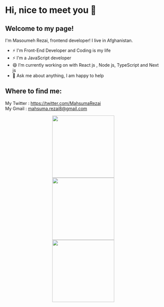#  Hi, nice to meet you 👋 
## Welcome to my page! <br>
I'm Masoumeh Rezai, frontend developer! I live in Afghanistan.<br>
-  ⚡  I'm Front-End Developer and Coding is my life  <br>
-  ⚡  I'm  a JavaScript developer <br>
- 😄  I’m currently working on with React js , Node js, TypeScript and  Next js <br>
- 💬 Ask me about anything, I am happy to help <br>
## Where to find me: 
 My Twitter : https://twitter.com/MahsumaRezai <br>
 My Gmail :  mahsuma.rezai8@gmail.com <br>
 <div id="badges">
 <div id="header" align="center">
  <img src="https://media.giphy.com/media/v1.Y2lkPTc5MGI3NjExY28zaG03MWtrOGloemlsZ3RjNHlmNDdrYjFlbmlkNWZ2bG5pZW0wcCZlcD12MV9pbnRlcm5hbF9naWZfYnlfaWQmY3Q9cw/aIJDrOomj81MQZz2uO/giphy.gif" width="200"/>
</div>
 <div id="header" align="center">
  <img src="https://media.giphy.com/media/v1.Y2lkPTc5MGI3NjExNnJmejZuOXp6Nm1sMThpcGdndzF5Mnp2NWhhcTh2NnFmNGdlYTJxZiZlcD12MV9pbnRlcm5hbF9naWZfYnlfaWQmY3Q9cw/AKjT5kDZMK4wsPXJPk/giphy.gif" width="200"/>
</div>
 <div id="header" align="center">
  <img src="https://media.giphy.com/media/v1.Y2lkPTc5MGI3NjExM28zZ3dyOHE1ZzVqMnU0ajdzdXB4ejRiZWtuMzR0Y255dzE4Y3VrcCZlcD12MV9pbnRlcm5hbF9naWZfYnlfaWQmY3Q9cw/RN8FdaB6T1bkkI5n4I/giphy.gif" width="200"/>
</div>
</div>











 

<!--
**MahsumaRezai/MahsumaRezai** is a ✨ _special_ ✨ repository because its `README.md` (this file) appears on your GitHub profile.

Here are some ideas to get you started:

- 🔭 I’m currently working on ...
- 🌱 I’m currently learning ...
- 👯 I’m looking to collaborate on ...
- 🤔 I’m looking for help with ...
- 💬 Ask me about ...
- 📫 How to reach me: ...
- 😄 Pronouns: ...
- ⚡ Fun fact: ...
-->
